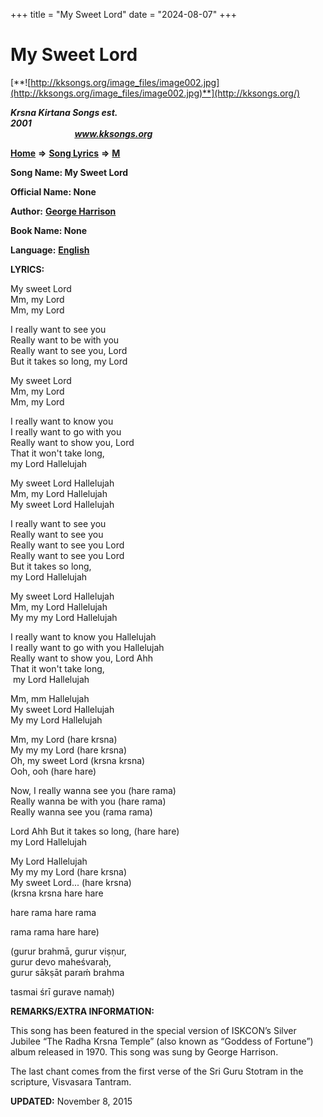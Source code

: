 +++
title = "My Sweet Lord"
date = "2024-08-07"
+++

# My Sweet Lord
[**![http://kksongs.org/image_files/image002.jpg](http://kksongs.org/image_files/image002.jpg)**](http://kksongs.org/)

**_Krsna Kirtana Songs est. 2001_**                                                                                                                                                 **_www.kksongs.org_**

**[Home](http://kksongs.org/)** **⇒** **[Song Lyrics](http://kksongs.org/lyrics.html)** **⇒** **[M](http://kksongs.org/songs/song_m.html)**

**Song Name: My Sweet Lord**

**Official Name: None**

**Author:** [**George Harrison**](http://kksongs.org/authors/list/georgeharrison.html)

**Book Name: None**

**Language:** [**English**](http://kksongs.org/language/list/english.html)

**LYRICS:**

My sweet Lord  
Mm, my Lord  
Mm, my Lord

I really want to see you  
Really want to be with you  
Really want to see you, Lord  
But it takes so long, my Lord

My sweet Lord  
Mm, my Lord  
Mm, my Lord

I really want to know you  
I really want to go with you  
Really want to show you, Lord  
That it won't take long,  
my Lord Hallelujah

My sweet Lord Hallelujah  
Mm, my Lord Hallelujah  
My sweet Lord Hallelujah

I really want to see you  
Really want to see you  
Really want to see you Lord  
Really want to see you Lord  
But it takes so long,  
my Lord Hallelujah

My sweet Lord Hallelujah  
Mm, my Lord Hallelujah  
My my my Lord Hallelujah

I really want to know you Hallelujah  
I really want to go with you Hallelujah  
Really want to show you, Lord Ahh  
That it won't take long,  
 my Lord Hallelujah

Mm, mm Hallelujah  
My sweet Lord Hallelujah  
My my Lord Hallelujah

Mm, my Lord (hare krsna)  
My my my Lord (hare krsna)  
Oh, my sweet Lord (krsna krsna)  
Ooh, ooh (hare hare)

Now, I really wanna see you (hare rama)  
Really wanna be with you (hare rama)  
Really wanna see you (rama rama)

Lord Ahh But it takes so long, (hare hare)  
my Lord Hallelujah

My Lord Hallelujah  
My my my Lord (hare krsna)  
My sweet Lord... (hare krsna)  
(krsna krsna hare hare

hare rama hare rama

rama rama hare hare)

(gurur brahmā, gurur viṣṇur,  
gurur devo maheśvaraḥ,  
gurur sākṣāt paraḿ brahma

tasmai śrī gurave namaḥ)

**REMARKS/EXTRA INFORMATION:**

This song has been featured in the special version of ISKCON’s Silver Jubilee “The Radha Krsna Temple” (also known as “Goddess of Fortune”) album released in 1970. This song was sung by George Harrison.

The last chant comes from the first verse of the Sri Guru Stotram in the scripture, Visvasara Tantram.

**UPDATED:** November 8, 2015